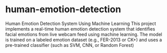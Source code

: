 # human-emotion-detection
Human Emotion Detection System Using Machine Learning This project implements a real-time human emotion detection system that identifies facial emotions from live webcam feed using machine learning. The model is trained on a labeled emotion dataset (e.g., FER-2013 or CK+) and uses a pre-trained classifier (such as SVM, CNN, or Random Forest) 
